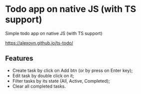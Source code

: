 # Todo app on native JS (with TS support)

Simple todo app on native JS (with TS support)

https://alexovn.github.io/ts-todo/

## Features

 - Create task by click on Add btn (or by press on Enter key);
 - Edit task by double click on it;
 - Filter tasks by its state (All, Active, Completed);
 - Clear all completed tasks.